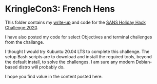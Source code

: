 # KringleCon3: French Hens
This folder contains my [write-up](KringleCon3-solution.pdf) and code for the 
[SANS Holiday Hack Challenge 2020](https://holidayhackchallenge.com/2020/).  

I have also posted my code for select Objectives and terminal challenges from the challange.

I thought I would try Kubuntu 20.04 LTS to complete this challenge.
The setup Bash scripts are to download and install the required tools,
beyond the default install, to solve the challenges. 
I am sure any modern Debian-based distro will probably do.

I hope you find value in the content posted here.
